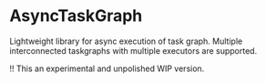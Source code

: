 # AsyncTaskGraph
Lightweight library for async execution of task graph. Multiple interconnected taskgraphs with multiple executors are supported.

!! This an experimental and unpolished WIP version.
